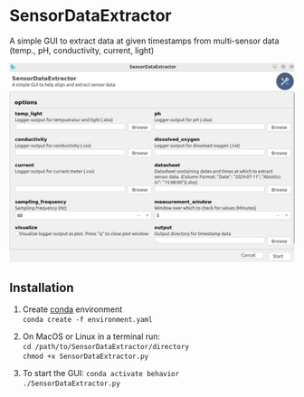 # SensorDataExtractor
A simple GUI to extract data at given timestamps from multi-sensor data (temp., pH, conductivity, current, light)

![Interface](https://github.com/fritzfrancisco/SensorDataExtractor/blob/main/gui.jpg)

## Installation

1. Create [conda](https://docs.anaconda.com/miniconda/) environment  
```conda create -f environment.yaml```

2. On MacOS or Linux in a terminal run:  
```cd /path/to/SensorDataExtractor/directory```  
```chmod +x SensorDataExtractor.py```

3. To start the GUI:
```conda activate behavior```  
```./SensorDataExtractor.py```


